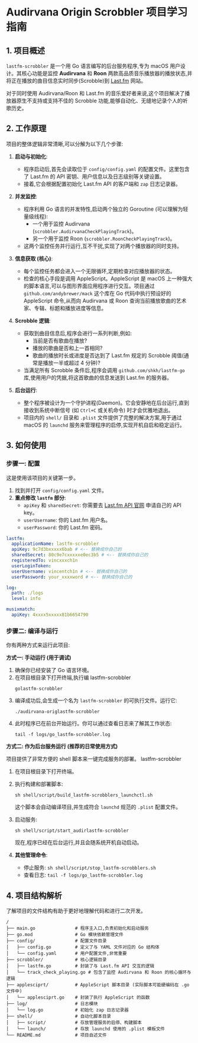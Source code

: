 # Audirvana Origin Scrobbler 项目学习指南

## 1. 项目概述

`lastfm-scrobbler` 是一个用 Go 语言编写的后台服务程序,专为 macOS 用户设计。其核心功能是监控 **Audirvana** 和 **Roon** 两款高品质音乐播放器的播放状态,并将正在播放的曲目信息实时同步(Scrobble)到 [Last.fm](https://www.last.fm/) 网站。

对于同时使用 Audirvana/Roon 和 Last.fm 的音乐爱好者来说,这个项目解决了播放器原生不支持或支持不佳的 Scrobble 功能,能够自动化、无缝地记录个人的听歌历史。

## 2. 工作原理

项目的整体逻辑非常清晰,可以分解为以下几个步骤:

1.  **启动与初始化**:

    - 程序启动后,首先会读取位于 `config/config.yaml` 的配置文件。这里包含了 Last.fm 的 API 密钥、用户信息以及日志级别等关键设置。
    - 接着,它会根据配置初始化 Last.fm API 的客户端和 `zap` 日志记录器。

2.  **并发监控**:

    - 程序利用 Go 语言的并发特性,启动两个独立的 Goroutine (可以理解为轻量级线程):
      - 一个用于监控 Audirvana (`scrobbler.AudirvanaCheckPlayingTrack`)。
      - 另一个用于监控 Roon (`scrobbler.RoonCheckPlayingTrack`)。
    - 这两个监控任务并行运行,互不干扰,实现了对两个播放器的同时支持。

3.  **信息获取 (核心)**:

    - 每个监控任务都会进入一个无限循环,定期检查对应播放器的状态。
    - 检查的核心手段是调用 AppleScript。AppleScript 是 macOS 上一种强大的脚本语言,可以与图形界面应用程序进行交互。项目通过 `github.com/andybrewer/mack` 这个库在 Go 代码中执行预设好的 AppleScript 命令,从而向 Audirvana 或 Roon 查询当前播放歌曲的艺术家、专辑、标题和播放进度等信息。

4.  **Scrobble 逻辑**:

    - 获取到曲目信息后,程序会进行一系列判断,例如:
      - 当前是否有歌曲在播放?
      - 播放的歌曲是否和上一首相同?
      - 歌曲的播放时长或进度是否达到了 Last.fm 规定的 Scrobble 阈值(通常是播放一半或超过 4 分钟)?
    - 当满足所有 Scrobble 条件后,程序会调用 `github.com/shkh/lastfm-go` 库,使用用户的凭据,将这首歌曲的信息发送到 Last.fm 的服务器。

5.  **后台运行**:
    - 整个程序被设计为一个守护进程(Daemon)。它会安静地在后台运行,直到接收到系统中断信号 (如 `Ctrl+C` 或关机命令) 时才会优雅地退出。
    - 项目内的 `shell/` 目录和 `.plist` 文件提供了完整的解决方案,用于通过 macOS 的 `launchd` 服务来管理程序的启停,实现开机自启和稳定运行。

## 3. 如何使用

### 步骤一: 配置

这是使用该项目的关键第一步。

1.  找到并打开 `config/config.yaml` 文件。
2.  **重点修改 `lastfm` 部分**:
    - `apiKey` 和 `sharedSecret`: 你需要去 [Last.fm API 官网](https://www.last.fm/api/account/create) 申请自己的 API key。
    - `userUsername`: 你的 Last.fm 用户名。
    - `userPassword`: 你的 Last.fm 密码。

```yaml
lastfm:
  applicationName: lastfm-scrobbler
  apiKey: 9c7d3bxxxxx6bab # <-- 替换成你自己的
  sharedSecret: 80c9e7cxxxxxe0ec3b5 # <-- 替换成你自己的
  registeredTo: vincxxxch1n
  userLoginToken:
  userUsername: vincentch1n # <-- 替换成你自己的
  userPassword: your_xxxxword # <-- 替换成你自己的

log:
  path: ./logs
  level: info

musixmatch:
  apiKey: 4xxxx5xxxxx81b6654790
```

### 步骤二: 编译与运行

你有两种方式来运行此项目:

**方式一: 手动运行 (用于调试)**

1.  确保你已经安装了 Go 语言环境。
2.  在项目根目录下打开终端,执行编 lastfm-scrobbler
    ```shell
    golastfm-scrobbler
    ```
3.  编译成功后,会生成一个名为 `lastfm-scrobbler` 的可执行文件。运行它:
    ```shell
    ./audirvana-origlastfm-scrobbler
    ```
4.  此时程序已在前台开始运行。你可以通过查看日志来了解其工作状态:
    ```shell
    tail -f logs/go_lastfm-scrobbler.log
    ```

**方式二: 作为后台服务运行 (推荐的日常使用方式)**

项目提供了非常方便的 shell 脚本来一键完成服务的部署。
lastfm-scrobbler

1.  在项目根目录下打开终端。
2.  执行构建和部署脚本:
    ```shell
    sh shell/script/build_lastfm-scrobblers_launchctl.sh
    ```
    这个脚本会自动编译项目,并生成符合 `launchd` 规范的 `.plist` 配置文件。
3.  启动服务:

    ```shelllastfm-scrobbler
    sh shell/script/start_audirlastfm-scrobbler
    ```

    现在,程序已经在后台运行,并且会随系统开机自动启动。

4.  **其他管理命令**:
    - 停止服务: `sh shell/script/stop_lastfm-scrobblers.sh`
    - 查看日志: `tail -f logs/go_lastfm-scrobbler.log`

## 4. 项目结构解析

了解项目的文件结构有助于更好地理解代码和进行二次开发。

```
/
├── main.go               # 程序主入口,负责初始化和启动服务
├── go.mod                # Go 模块依赖管理文件
├── config/               # 配置文件目录
│   ├── config.go         # 定义了与 YAML 文件对应的 Go 结构体
│   └── config.yaml       # 用户配置文件,非常重要
├── scrobbler/            # 核心逻辑目录
│   ├── lastfm.go         # 封装了与 Last.fm API 交互的逻辑
│   └── track_check_playing.go # 包含了监控 Audirvana 和 Roon 的核心循环与逻辑
├── applesciprt/          # AppleScript 脚本目录 (实际脚本可能硬编码在 .go 文件中)
│   └── applesciprt.go    # 封装了执行 AppleScript 的函数
├── log/                  # 日志模块
│   └── log.go            # 初始化 zap 日志记录器
├── shell/                # 自动化脚本目录
│   ├── script/           # 存放管理服务的启停、构建脚本
│   └── launch/           # 存放 launchd 使用的 .plist 模板文件
└── README.md             # 项目自述文件
```
